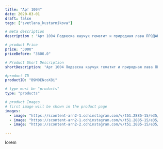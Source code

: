 ```yaml
---
title: "Арт 1004"
date: 2020-03-01
draft: false
tags: ["svetlana_kustarnikova"]

# meta description
description : "Арт 1004 Подвеска каучук гематит и природная лава ПРОДАНО"

# product Price
price: "3000"
priceBefore: "3600.0"

# Product Short Description
shortDescription: "Арт 1004 Подвеска каучук гематит и природная лава ПРОДАНО"

#product ID
productID: "B9M0ENcoXBi"

# type must be "products"
type: "products"

# product Images
# first image will be shown in the product page
images:
  - image: "https://scontent-arn2-1.cdninstagram.com/v/t51.2885-15/e35/88954906_587010195213887_6922210708984885088_n.jpg?se=7&tp=1&_nc_ht=scontent-arn2-1.cdninstagram.com&_nc_cat=111&_nc_ohc=dz2-HlhQuZYAX9Oa93a&ccb=7-4&oh=3916d78058e00184978a2e17caf82610&oe=608372E4&ig_cache_key=MjI1NTQwNjQ5NTY0Njg1MjU1Ng%3D%3D.2-ccb7-4"
  - image: "https://scontent-arn2-1.cdninstagram.com/v/t51.2885-15/e35/88181654_239990497001827_8768017983821921376_n.jpg?se=7&tp=1&_nc_ht=scontent-arn2-1.cdninstagram.com&_nc_cat=107&_nc_ohc=OtXubPXHDiYAX9fBpUF&ccb=7-4&oh=e850eaf55791d4f7ca14836671d174cf&oe=6084ABC2&ig_cache_key=MjI1NTQwNjQ5NTY2MzUyOTczOA%3D%3D.2-ccb7-4"
  - image: "https://scontent-arn2-2.cdninstagram.com/v/t51.2885-15/e35/87660757_1262891967253673_6801550261714820138_n.jpg?se=7&tp=1&_nc_ht=scontent-arn2-2.cdninstagram.com&_nc_cat=105&_nc_ohc=wyS4kmYgnG0AX9w6SjI&ccb=7-4&oh=3d4e79dea25726436f419b206f6ddbe8&oe=6084694C&ig_cache_key=MjI1NTQwNjQ5NTY2MzYyODI0NA%3D%3D.2-ccb7-4"

---
```

lorem
